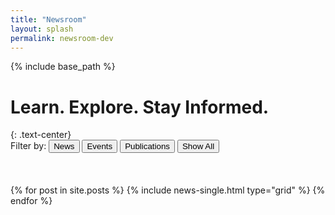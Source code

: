```yaml
---
title: "Newsroom"
layout: splash
permalink: newsroom-dev
---
```


{% include base_path %}


<h1 class="page__title">Learn. Explore. Stay Informed.</h1>
{: .text-center}



<div class="button-group filters-button-group">
  <label for="filters-button-group">Filter by: </label>
  <button class="btn btn--inverse btn--news" data-filter=".archive__item-news">News</button>
  <button class="btn btn--inverse btn--events" data-filter=".archive__item-events">Events</button>
  <button class="btn btn--inverse btn--publications" data-filter=".archive__item-publications">Publications</button>
  <button class="btn btn--inverse btn--reset" data-filter="*">Show All</button>

</div>
<br>
<br>
<br>


<div class="grid__wrapper">
  {% for post in site.posts %}
    {% include news-single.html type="grid" %}
  {% endfor %}
</div>



<script language="JavaScript" type="text/javascript" src="http://localhost:4000/assets/js/main.min.js"></script>


<script>
  

var $grid = $('.grid__wrapper').isotope({
  itemSelector: '.archive__item',
  // set layoutMode
  layoutMode: 'fitRows'
  // options for cellsByRow layout mode
  // cellsByRow: {
    // columnWidth: 200,
    // rowHeight: 300
  // }
})


// bind filter button click
$('.filters-button-group').on( 'click', 'button', function() {
  var filterValue = $( this ).attr('data-filter');
  $grid.isotope({ filter: filterValue });
});

// change is-checked class on buttons
$('.button-group').each( function( i, buttonGroup ) {
  var $buttonGroup = $( buttonGroup );
  $buttonGroup.on( 'click', 'button', function() {
    $buttonGroup.find('.is-checked').removeClass('is-checked');
    $( this ).addClass('is-checked');
  });
});
  



</script>


<style>
/*  .grid__wrapper {
   either of these will work for horizontal Isotope layouts 
  height: 80%;
  height: 480px;
}*/
</style>







